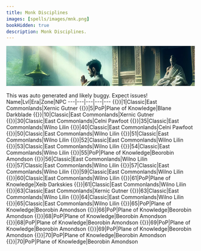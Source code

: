 ```yaml
---
title: Monk Disciplines
images: [spells/images/mnk.png]
bookHidden: true
description: Monk Disciplines.
---
```

![Monk Disciplines](images/mnk-banner.png)

This was auto generated and likely buggy. Expect issues!
Name|Lvl|Era|Zone|NPC
---|---|---|---|---
{{<spell id="5225" name="Throw Stone">}}|1|Classic|East Commonlands|Xernic Gutner
{{<spell id="25060" name="Elbow Strike">}}|5|PoP|Plane of Knowledge|Blane Darkblade
{{<spell id="4721" name="Focused Will Discipline">}}|10|Classic|East Commonlands|Xernic Gutner
{{<spell id="4585" name="Resistant Discipline">}}|30|Classic|East Commonlands|Celni Pawfoot
{{<spell id="4614" name="Phantom Zephyr">}}|35|Classic|East Commonlands|Wilno Lilin
{{<spell id="4587" name="Fearless Discipline">}}|40|Classic|East Commonlands|Celni Pawfoot
{{<spell id="4683" name="Phantom Wind">}}|50|Classic|East Commonlands|Wilno Lilin
{{<spell id="4510" name="Stonestance Discipline">}}|51|Classic|East Commonlands|Wilno Lilin
{{<spell id="4511" name="Thunderkick Discipline">}}|52|Classic|East Commonlands|Wilno Lilin
{{<spell id="4509" name="Whirlwind Discipline">}}|53|Classic|East Commonlands|Wilno Lilin
{{<spell id="4502" name="Voiddance Discipline">}}|54|Classic|East Commonlands|Wilno Lilin
{{<spell id="8923" name="Disciple's Aura">}}|55|PoP|Plane of Knowledge|Beorobin Amondson
{{<spell id="4512" name="Innerflame Discipline">}}|56|Classic|East Commonlands|Wilno Lilin
{{<spell id="4513" name="Hundred Fists Discipline">}}|57|Classic|East Commonlands|Wilno Lilin
{{<spell id="4684" name="Phantom Echo">}}|57|Classic|East Commonlands|Wilno Lilin
{{<spell id="4507" name="Silentfist Discipline">}}|59|Classic|East Commonlands|Wilno Lilin
{{<spell id="4508" name="Ashenhand Discipline">}}|60|Classic|East Commonlands|Wilno Lilin
{{<spell id="6752" name="Leopard Claw">}}|61|PoP|Plane of Knowledge|Xeib Darkskies
{{<spell id="4692" name="Planeswalk Discipline">}}|61|Classic|East Commonlands|Wilno Lilin
{{<spell id="4687" name="Healing Will Discipline">}}|63|Classic|East Commonlands|Xernic Gutner
{{<spell id="4691" name="Speed Focus Discipline">}}|63|Classic|East Commonlands|Wilno Lilin
{{<spell id="4698" name="Phantom Call">}}|64|Classic|East Commonlands|Wilno Lilin
{{<spell id="4690" name="Earthwalk Discipline">}}|65|Classic|East Commonlands|Wilno Lilin
{{<spell id="5019" name="Phantom Shadow">}}|65|PoP|Plane of Knowledge|Beorobin Amondson
{{<spell id="6193" name="Dreamwalk Discipline">}}|66|PoP|Plane of Knowledge|Beorobin Amondson
{{<spell id="6195" name="Counterforce Discipline">}}|68|PoP|Plane of Knowledge|Beorobin Amondson
{{<spell id="8002" name="Fists of Wu">}}|68|PoP|Plane of Knowledge|Beorobin Amondson
{{<spell id="6727" name="Dragon Fang">}}|69|PoP|Plane of Knowledge|Beorobin Amondson
{{<spell id="6175" name="Phantom Cry">}}|69|PoP|Plane of Knowledge|Beorobin Amondson
{{<spell id="8473" name="Heel of Kanji">}}|70|PoP|Plane of Knowledge|Beorobin Amondson
{{<spell id="8474" name="Master's Aura">}}|70|PoP|Plane of Knowledge|Beorobin Amondson
